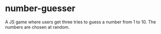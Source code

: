 # number-guesser
A JS game where users get three tries to guess a number from 1 to 10. The numbers are chosen at random.
